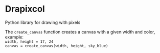 # Drapixcol
Python library for drawing with pixels<br />

The `create_canvas` function creates a canvas with a given width and color, example:<br />
```width, height = 17, 24```  
```canvas = create_canvas(width, height, sky_blue)```
